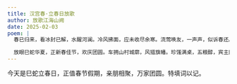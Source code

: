 ```yaml
---
title: 汉宫春·立春日放歌
author: 放歌江海山阙
date: 2025-02-03
poem: |
  春已归来，看冰封已解，水醒河澜。冷风拂面，应未收尽余寒。流莺唤友，一声声，似诉春还。更幽香、随风飘溢，报春梅艳西园。

  放眼巳蛇华夏，正新春佳节，欢庆团圆。车拥山村城廓，风猎旗幡。珍馐满桌，五粮醇，宾主同酣。吾祝福，亲朋老友，蛇年万事顺安！
---
```


今天是巳蛇立春日，正值春节假期，亲朋相聚，万家团圆。特填词以记。
